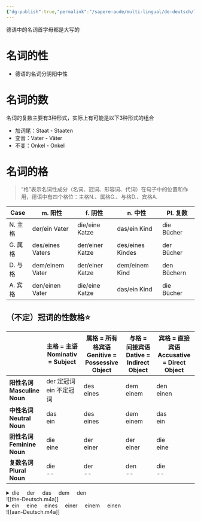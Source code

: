```yaml
---
{"dg-publish":true,"permalink":"/sapere-aude/multi-lingual/de-deutsch/lektion-3/","dgPassFrontmatter":true}
---
```


德语中的名词首字母都是大写的
# 名词的性
- 德语的名词分阴阳中性

# 名词的数
名词的复数主要有3种形式，实际上有可能是以下3种形式的组合
- 加词尾：Staat - Staaten
- 变音：Vater - Väter
- 不变：Onkel - Onkel

# 名词的格
> “格”表示名词性成分（名词、冠词、形容词、代词）在句子中的位置和作用，德语中有四个格位：主格N.、属格G.、与格D.、宾格A.

| Case  | m. 阳性            | f. 阴性           | n. 中性            | Pl. 复数      |
| ----- | ---------------- | --------------- | ---------------- | ----------- |
| N. 主格 | der/ein Vater    | die/eine Katze  | das/ein Kind     | die Bücher  |
| G. 属格 | des/eines Vaters | der/einer Katze | des/eines Kindes | der Bücher  |
| D. 与格 | dem/einem Vater  | der/einer Katze | dem/einem Kind   | den Büchern |
| A. 宾格 | den/einen Vater  | die/eine Katze  | das/ein Kind     | die Bücher  |

## （不定）冠词的性数格⭐

|                            | 主格 = 主语<br>Nominativ = Subject | 属格 = 所有格宾语<br>Genitive = Possessive Object | 与格 = 间接宾语<br>Dative = Indirect Object | 宾格 = 直接宾语<br>Accusative = Direct Object |
| -------------------------- | ------------------------------ | ------------------------------------------ | ------------------------------------- | --------------------------------------- |
| **阳性名词<br>Masculine Noun** | der 定冠词<br>ein 不定冠词            | des<br>eines                               | dem<br>einem                          | den<br>einen                            |
| **中性名词<br>Neutral Noun**   | das<br>ein                     | des<br>eines                               | dem<br>einem                          | das<br>ein                              |
| **阴性名词<br>Feminine Noun**  | die<br>eine                    | der<br>einer                               | der<br>einer                          | die<br>eine                             |
| **复数名词<br>Plural Noun**        | die<br>--                      | der<br>--                                  | den<br>--                             | die<br>--                               |
<details>
<summary>die &nbsp &nbsp der &nbsp &nbsp das &nbsp &nbsp dem &nbsp &nbsp den</summary>
<audio controls>
  <source src="https://huangyahui.com/img/user/TARDIS/Assets/2024/the-Deutsch.mp3" type="audio/mpeg">
  Your browser does not support the audio element.
</audio>
</details>
![[the-Deutsch.m4a]]

<details>
<summary>ein &nbsp &nbsp eine &nbsp &nbsp eines &nbsp &nbsp einer &nbsp &nbsp einem &nbsp &nbsp einen</summary>
<audio controls>
  <source src="https://huangyahui.com/img/user/TARDIS/Assets/2024/aan-Deutsch.mp3" type="audio/mpeg">
  Your browser does not support the audio element.
</audio>
</details>
![[aan-Deutsch.m4a]]
